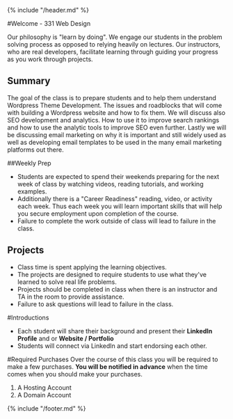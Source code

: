{% include "/header.md" %}

#Welcome - 331 Web Design 

Our philosophy is "learn by doing". We engage our students in the problem solving process as opposed to relying heavily on lectures. Our instructors, who are real developers, facilitate learning through guiding your progress as you work through projects.

## Summary 
The goal of the class is to prepare students and to help them understand Wordpress Theme Development. The issues and roadblocks that will come with building a Wordpress website and how to fix them. We will discuss also SEO development and analytics. How to use it to improve search rankings and how to use the analytic tools to improve SEO even further. Lastly we will be discussing email marketing on why it is important and still widely used as well as developing email templates to be used in the many email marketing platforms out there. 

##Weekly Prep
* Students are expected to spend their weekends preparing for the next week of class by watching videos, reading tutorials, and working examples.
* Additionally there is a "Career Readiness" reading, video, or activity each week. Thus each week you will learn important skills that will help you secure employment upon completion of the course.
* Failure to complete the work outside of class will lead to failure in the class.

## Projects
* Class time is spent applying the learning objectives.
* The projects are designed to require students to use what they've learned to solve real life problems.
* Projects should be completed in class when there is an instructor and TA in the room to provide assistance.
* Failure to ask questions will lead to failure in the class. 

#Introductions
* Each student will share their background and present their **LinkedIn Profile** and or **Website / Portfolio**
* Students will connect via LinkedIn and start endorsing each other.

#Required Purchases
Over the course of this class you will be required to make a few purchases. **You will be notified in advance** when the time comes when you should make your purchases.
1. A Hosting Account
2. A Domain Account

{% include "/footer.md" %}
